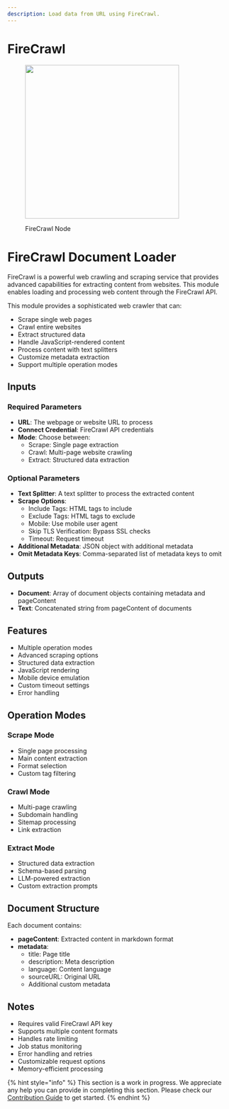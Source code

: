 ```yaml
---
description: Load data from URL using FireCrawl.
---
```


# FireCrawl

<figure><img src="../../../.gitbook/assets/up-004.png" alt="" width="347"><figcaption><p>FireCrawl Node</p></figcaption></figure>

# FireCrawl Document Loader

FireCrawl is a powerful web crawling and scraping service that provides advanced capabilities for extracting content from websites. This module enables loading and processing web content through the FireCrawl API.

This module provides a sophisticated web crawler that can:
- Scrape single web pages
- Crawl entire websites
- Extract structured data
- Handle JavaScript-rendered content
- Process content with text splitters
- Customize metadata extraction
- Support multiple operation modes

## Inputs

### Required Parameters
- **URL**: The webpage or website URL to process
- **Connect Credential**: FireCrawl API credentials
- **Mode**: Choose between:
  - Scrape: Single page extraction
  - Crawl: Multi-page website crawling
  - Extract: Structured data extraction

### Optional Parameters
- **Text Splitter**: A text splitter to process the extracted content
- **Scrape Options**:
  - Include Tags: HTML tags to include
  - Exclude Tags: HTML tags to exclude
  - Mobile: Use mobile user agent
  - Skip TLS Verification: Bypass SSL checks
  - Timeout: Request timeout
- **Additional Metadata**: JSON object with additional metadata
- **Omit Metadata Keys**: Comma-separated list of metadata keys to omit

## Outputs

- **Document**: Array of document objects containing metadata and pageContent
- **Text**: Concatenated string from pageContent of documents

## Features
- Multiple operation modes
- Advanced scraping options
- Structured data extraction
- JavaScript rendering
- Mobile device emulation
- Custom timeout settings
- Error handling

## Operation Modes

### Scrape Mode
- Single page processing
- Main content extraction
- Format selection
- Custom tag filtering

### Crawl Mode
- Multi-page crawling
- Subdomain handling
- Sitemap processing
- Link extraction

### Extract Mode
- Structured data extraction
- Schema-based parsing
- LLM-powered extraction
- Custom extraction prompts

## Document Structure
Each document contains:
- **pageContent**: Extracted content in markdown format
- **metadata**:
  - title: Page title
  - description: Meta description
  - language: Content language
  - sourceURL: Original URL
  - Additional custom metadata

## Notes
- Requires valid FireCrawl API key
- Supports multiple content formats
- Handles rate limiting
- Job status monitoring
- Error handling and retries
- Customizable request options
- Memory-efficient processing

{% hint style="info" %}
This section is a work in progress. We appreciate any help you can provide in completing this section. Please check our [Contribution Guide](../../../contributing/) to get started.
{% endhint %}
